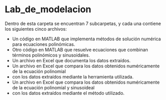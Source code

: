 # Lab_de_modelacion
Dentro de esta carpeta se encuentran 7 subcarpetas, y cada una contiene los siguientes cinco archivos:
  - Un código en MATLAB que implementa métodos de solución numérica para ecuaciones polinómicas.
  - Otro código en MATLAB que resuelve ecuaciones que combinan términos polinómicos y sinusoidales.
  - Un archivo en Excel que documenta los datos extraídos.
  - Un archivo en Excel que compara los datos obtenidos numéricamente de la ecuación polinomial
  -  con los datos extraídos mediante la herramienta utilizada.
  - Un archivo en Excel que compara los datos obtenidos numéricamente de la ecuación polinomial y sinusoideal
  -  con los datos extraídos mediante el método utilizado.
